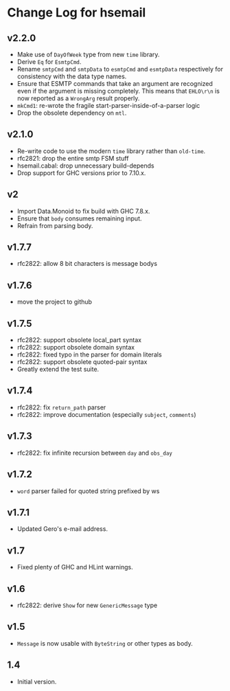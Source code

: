 # Change Log for hsemail

## v2.2.0

* Make use of `DayOfWeek` type from new `time` library.
* Derive `Eq` for `EsmtpCmd`.
* Rename `smtpCmd` and `smtpData` to `esmtpCmd` and `esmtpData` respectively
  for consistency with the data type names.
* Ensure that ESMTP commands that take an argument are recognized even if the
  argument is missing completely. This means that `EHLO\r\n` is now reported as
  a `WrongArg` result properly.
* `mkCmd1`: re-wrote the fragile start-parser-inside-of-a-parser logic
* Drop the obsolete dependency on `mtl`.

## v2.1.0

* Re-write code to use the modern `time` library rather than `old-time`.
* rfc2821: drop the entire smtp FSM stuff
* hsemail.cabal: drop unnecessary build-depends
* Drop support for GHC versions prior to 7.10.x.

## v2

* Import Data.Monoid to fix build with GHC 7.8.x.
* Ensure that `body` consumes remaining input.
* Refrain from parsing body.

## v1.7.7

* rfc2822: allow 8 bit characters is message bodys

## v1.7.6

* move the project to github

## v1.7.5

* rfc2822: support obsolete local_part syntax
* rfc2822: support obsolete domain syntax
* rfc2822: fixed typo in the parser for domain literals
* rfc2822: support obsolete quoted-pair syntax
* Greatly extend the test suite.

## v1.7.4

* rfc2822: fix `return_path` parser
* rfc2822: improve documentation (especially `subject`, `comments`)

## v1.7.3

* rfc2822: fix infinite recursion between `day` and `obs_day`

## v1.7.2

* `word` parser failed for quoted string prefixed by ws

## v1.7.1

* Updated Gero's e-mail address.

## v1.7

* Fixed plenty of GHC and HLint warnings.

## v1.6

* rfc2822: derive `Show` for new `GenericMessage` type

## v1.5

* `Message` is now usable with `ByteString` or other types as body.

## 1.4

* Initial version.
